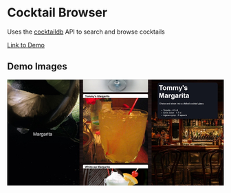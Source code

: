 # Cocktail Browser

Uses the [cocktaildb](https://www.thecocktaildb.com) API to search and browse cocktails

[Link to Demo](https://ryansiu17.github.io/cocktail-app/)

## Demo Images
![Image of App](src/images/demo.jpg)

